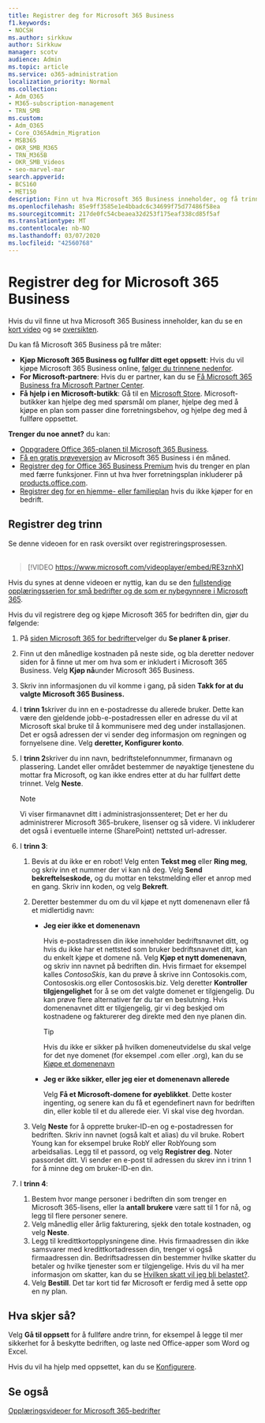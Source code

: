 ```yaml
---
title: Registrer deg for Microsoft 365 Business
f1.keywords:
- NOCSH
ms.author: sirkkuw
author: Sirkkuw
manager: scotv
audience: Admin
ms.topic: article
ms.service: o365-administration
localization_priority: Normal
ms.collection:
- Adm_O365
- M365-subscription-management
- TRN_SMB
ms.custom:
- Adm_O365
- Core_O365Admin_Migration
- MSB365
- OKR_SMB_M365
- TRN_M365B
- OKR_SMB_Videos
- seo-marvel-mar
search.appverid:
- BCS160
- MET150
description: Finn ut hva Microsoft 365 Business inneholder, og få trinnvis veiledning når du registrerer deg for Microsoft 365 Business.
ms.openlocfilehash: 85e9ff3585e1e4bbadc6c34699f75d77486f58ea
ms.sourcegitcommit: 217de0fc54cbeaea32d253f175eaf338cd85f5af
ms.translationtype: MT
ms.contentlocale: nb-NO
ms.lasthandoff: 03/07/2020
ms.locfileid: "42560768"
---
```

# <a name="sign-up-for-microsoft-365-business"></a>Registrer deg for Microsoft 365 Business

Hvis du vil finne ut hva Microsoft 365 Business inneholder, kan du se en [kort video](https://go.microsoft.com/fwlink/?linkid=2109651) og se [oversikten](microsoft-365-business-overview.md).

Du kan få Microsoft 365 Business på tre måter:
- **Kjøp Microsoft 365 Business og fullfør ditt eget oppsett**: Hvis du vil kjøpe Microsoft 365 Business online, [følger du trinnene nedenfor](#sign-up-steps).
- **For Microsoft-partnere**: Hvis du er partner, kan du se [Få Microsoft 365 Business fra Microsoft Partner Center](get-microsoft-365-business.md#get-microsoft-365-business-from-microsoft-partner-center).
- **Få hjelp i en Microsoft-butikk**: Gå til en [Microsoft Store](https://go.microsoft.com/fwlink/?linkid=2109652). Microsoft-butikker kan hjelpe deg med spørsmål om planer, hjelpe deg med å kjøpe en plan som passer dine forretningsbehov, og hjelpe deg med å fullføre oppsettet.

**Trenger du noe annet?** du kan:
- [Oppgradere Office 365-planen til Microsoft 365 Business](migrate-to-microsoft-365-business.md).
- [Få en gratis prøveversjon](https://go.microsoft.com/fwlink/p/?linkid=2102309) av Microsoft 365 Business i én måned.
- [Registrer deg for Office 365 Business Premium](https://go.microsoft.com/fwlink/p/?LinkID=510935) hvis du trenger en plan med færre funksjoner. Finn ut hva hver forretningsplan inkluderer på [products.office.com](https://go.microsoft.com/fwlink/?linkid=2109397).
- [Registrer deg for en hjemme- eller familieplan](https://go.microsoft.com/fwlink/?linkid=2109398) hvis du ikke kjøper for en bedrift. 

## <a name="sign-up-steps"></a>Registrer deg trinn

Se denne videoen for en rask oversikt over registreringsprosessen.<br><br>

> [!VIDEO https://www.microsoft.com/videoplayer/embed/RE3znhX] 

Hvis du synes at denne videoen er nyttig, kan du se den [fullstendige opplæringsserien for små bedrifter og de som er nybegynnere i Microsoft 365](https://support.office.com/article/6ab4bbcd-79cf-4000-a0bd-d42ce4d12816).

Hvis du vil registrere deg og kjøpe Microsoft 365 for bedriften din, gjør du følgende:

1. På [siden Microsoft 365 for bedrifter](https://go.microsoft.com/fwlink/?linkid=2109654)velger du **Se planer & priser**. 
2. Finn ut den månedlige kostnaden på neste side, og bla deretter nedover siden for å finne ut mer om hva som er inkludert i Microsoft 365 Business. Velg **Kjøp nå**under Microsoft 365 Business.
3. Skriv inn informasjonen du vil komme i gang, på siden **Takk for at du valgte Microsoft 365 Business.**
4. I **trinn 1**skriver du inn en e-postadresse du allerede bruker. Dette kan være den gjeldende jobb-e-postadressen eller en adresse du vil at Microsoft skal bruke til å kommunisere med deg under installasjonen. Det er også adressen der vi sender deg informasjon om regningen og fornyelsene dine. Velg **deretter, Konfigurer konto**.
5. I **trinn 2**skriver du inn navn, bedriftstelefonnummer, firmanavn og plassering. Landet eller området bestemmer de nøyaktige tjenestene du mottar fra Microsoft, og kan ikke endres etter at du har fullført dette trinnet. Velg **Neste**.
    > [!NOTE]
    > Vi viser firmanavnet ditt i administrasjonssenteret; Det er her du administrerer Microsoft 365-brukere, lisenser og så videre. Vi inkluderer det også i eventuelle interne (SharePoint) nettsted url-adresser.
6. I **trinn 3**:

    1. Bevis at du ikke er en robot! Velg enten **Tekst meg** eller **Ring meg**, og skriv inn et nummer der vi kan nå deg. Velg **Send bekreftelseskode,** og du mottar en tekstmelding eller et anrop med en gang. Skriv inn koden, og velg **Bekreft**.
    2. Deretter bestemmer du om du vil kjøpe et nytt domenenavn eller få et midlertidig navn:

        - **Jeg eier ikke et domenenavn** 
        
            Hvis e-postadressen din ikke inneholder bedriftsnavnet ditt, og hvis du ikke har et nettsted som bruker bedriftsnavnet ditt, kan du enkelt kjøpe et domene nå. Velg **Kjøp et nytt domenenavn**, og skriv inn navnet på bedriften din. Hvis firmaet for eksempel kalles *ContosoSkis*, kan du prøve å skrive inn Contosokis.com, Contososkis.org eller Contososkis.biz. Velg deretter **Kontroller tilgjengelighet** for å se om det valgte domenet er tilgjengelig. Du kan prøve flere alternativer før du tar en beslutning. Hvis domenenavnet ditt er tilgjengelig, gir vi deg beskjed om kostnadene og fakturerer deg direkte med den nye planen din. 
       
            > [!TIP]
            > Hvis du ikke er sikker på hvilken domeneutvidelse du skal velge for det nye domenet (for eksempel .com eller .org), kan du se [Kjøpe et domenenavn](https://go.microsoft.com/fwlink/?linkid=2109700)
        
        - **Jeg er ikke sikker, eller jeg eier et domenenavn allerede** 
        
             Velg **Få et Microsoft-domene for øyeblikket**. Dette koster ingenting, og senere kan du få et egendefinert navn for bedriften din, eller koble til et du allerede eier. Vi skal vise deg hvordan.

    3. Velg **Neste** for å opprette bruker-ID-en og e-postadressen for bedriften. Skriv inn navnet (også kalt et alias) du vil bruke. Robert Young kan for eksempel bruke RobY eller RobYoung som arbeidsalias. Legg til et passord, og velg **Registrer deg**. Noter passordet ditt. Vi sender en e-post til adressen du skrev inn i trinn 1 for å minne deg om bruker-ID-en din.
7. I **trinn 4**: 

    1. Bestem hvor mange personer i bedriften din som trenger en Microsoft 365-lisens, eller la **antall brukere** være satt til 1 for nå, og legg til flere personer senere. 
    2. Velg månedlig eller årlig fakturering, sjekk den totale kostnaden, og velg **Neste**. 
    3. Legg til kredittkortopplysningene dine. Hvis firmaadressen din ikke samsvarer med kredittkortadressen din, trenger vi også firmaadressen din. Bedriftsadressen din bestemmer hvilke skatter du betaler og hvilke tjenester som er tilgjengelige. Hvis du vil ha mer informasjon om skatter, kan du se [Hvilken skatt vil jeg bli belastet?](https://go.microsoft.com/fwlink/?linkid=2109701).
    4. Velg **Bestill**. Det tar kort tid før Microsoft er ferdig med å sette opp en ny plan.

## <a name="whats-next"></a>Hva skjer så?

Velg **Gå til oppsett** for å fullføre andre trinn, for eksempel å legge til mer sikkerhet for å beskytte bedriften, og laste ned Office-apper som Word og Excel.

Hvis du vil ha hjelp med oppsettet, kan du se [Konfigurere](set-up.md).

## <a name="see-also"></a>Se også

[Opplæringsvideoer for Microsoft 365-bedrifter](https://support.office.com/article/6ab4bbcd-79cf-4000-a0bd-d42ce4d12816)
